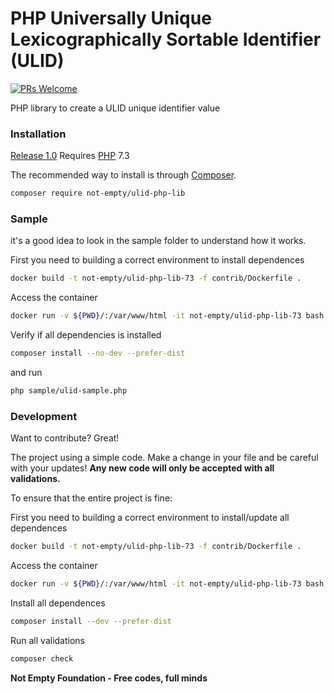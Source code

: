 # PHP Universally Unique Lexicographically Sortable Identifier (ULID)

[![PRs Welcome](https://img.shields.io/badge/PRs-welcome-brightgreen.svg?style=flat-square)](http://makeapullrequest.com)

PHP library to create a ULID unique identifier value

### Installation

[Release 1.0](https://github.com/not-empty/ulid-php-lib/releases/tag/1.0) Requires [PHP](https://php.net) 7.3

The recommended way to install is through [Composer](https://getcomposer.org/).

```sh
composer require not-empty/ulid-php-lib
```

### Sample

it's a good idea to look in the sample folder to understand how it works.

First you need to building a correct environment to install dependences

```sh
docker build -t not-empty/ulid-php-lib-73 -f contrib/Dockerfile .
```

Access the container
```sh
docker run -v ${PWD}/:/var/www/html -it not-empty/ulid-php-lib-73 bash
```

Verify if all dependencies is installed
```sh
composer install --no-dev --prefer-dist
```

and run
```sh
php sample/ulid-sample.php
```

### Development

Want to contribute? Great!

The project using a simple code.
Make a change in your file and be careful with your updates!
**Any new code will only be accepted with all validations.**

To ensure that the entire project is fine:

First you need to building a correct environment to install/update all dependences

```sh
docker build -t not-empty/ulid-php-lib-73 -f contrib/Dockerfile .
```

Access the container
```sh
docker run -v ${PWD}/:/var/www/html -it not-empty/ulid-php-lib-73 bash
```

Install all dependences
```sh
composer install --dev --prefer-dist
```

Run all validations
```sh
composer check
```

**Not Empty Foundation - Free codes, full minds**
